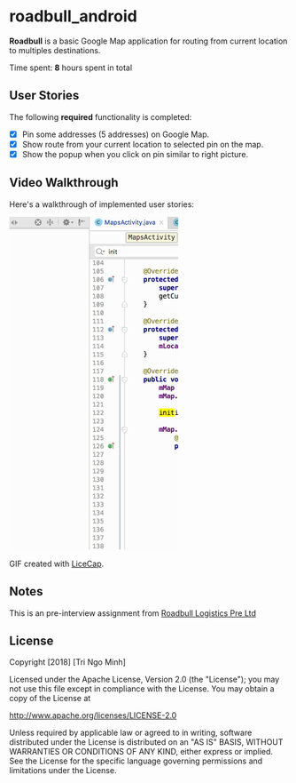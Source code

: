 # roadbull_android

**Roadbull** is a basic Google Map application for routing from current location to multiples destinations.

Time spent: **8** hours spent in total

## User Stories

The following **required** functionality is completed:

- [x] Pin some addresses (5 addresses) on Google Map.
- [x] Show route from your current location to selected pin on the map.
- [x] Show the popup when you click on pin similar to right picture.

## Video Walkthrough

Here's a walkthrough of implemented user stories:

![walkthrough.gif](walkthrough.gif)

GIF created with [LiceCap](http://www.cockos.com/licecap/).

## Notes

This is an pre-interview assignment from [Roadbull Logistics Pre Ltd](https://www.roadbull.com/)

## License

Copyright [2018] [Tri Ngo Minh]

Licensed under the Apache License, Version 2.0 (the "License");
you may not use this file except in compliance with the License.
You may obtain a copy of the License at

http://www.apache.org/licenses/LICENSE-2.0

Unless required by applicable law or agreed to in writing, software
distributed under the License is distributed on an "AS IS" BASIS,
WITHOUT WARRANTIES OR CONDITIONS OF ANY KIND, either express or implied.
See the License for the specific language governing permissions and
limitations under the License.